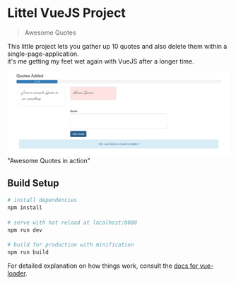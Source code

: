 # Littel VueJS Project

> Awesome Quotes 

This little project lets you gather up 10 quotes 
and also delete them within a single-page-application. 
<br>
it's me getting my feet wet again with VueJS after a longer time. 

![Screenshot](screenshot.png)  "Awesome Quotes in action"


## Build Setup

``` bash
# install dependencies
npm install

# serve with hot reload at localhost:8080
npm run dev

# build for production with minification
npm run build
```

For detailed explanation on how things work, consult the [docs for vue-loader](http://vuejs.github.io/vue-loader).
